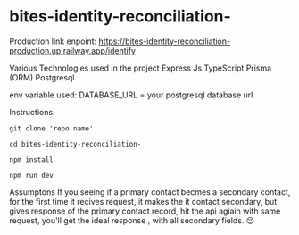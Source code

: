 # bites-identity-reconciliation-

Production link enpoint: https://bites-identity-reconciliation-production.up.railway.app/identify


Various Technologies used in the project
Express Js
TypeScript
Prisma (ORM)
Postgresql

env variable used:
DATABASE_URL = your postgresql database url


Instructions:
```
git clone 'repo name'

```
```
cd bites-identity-reconciliation-
```
```
npm install
```

```
npm run dev

```
Assumptons
If you seeing if a primary contact becmes a secondary contact, for the first time it recives request, it makes the it contact secondary, but gives response of the primary contact record, 
hit the api agiain with same request, you'll get the ideal response , with all secondary fields. 😌

